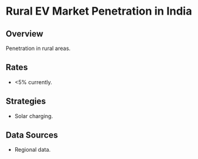 # Rural EV Market Penetration in India

## Overview
Penetration in rural areas.

## Rates
- <5% currently.

## Strategies
- Solar charging.

## Data Sources
- Regional data.
